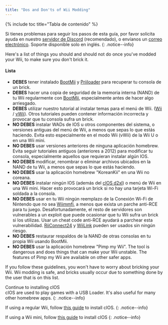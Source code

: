 ```yaml
---
title: "Dos and Don'ts of Wii Modding"
---
```


{% include toc title="Tabla de contenido" %}

Si tienes problemas para seguir los pasos de esta guía, por favor solicita ayuda en nuestro [servidor de Discord](https://discord.gg/rc24) (recomendado), o envíanos un [correo electrónico](mailto:support@riiconnect24.net). Soporte disponible solo en inglés.
{: .notice--info}

Here's a list of things you should and should not do once you've modded your Wii, to make sure you don't brick it.

#### Lista

- **DEBES** tener instalado [BootMii](bootmii) y [Priiloader](priiloader) para recuperar tu consola de un brick.
- **DEBES** hacer una copia de seguridad de la memoria interna (NAND) de tu Wii regularmente con [BootMii](bootmii), especialmente antes de hacer algo arriesgado.
- **DEBES** utilizar nuestro tutorial al instalar temas para el menú de Wii. ([Wii](themes) / [vWii](themes-vwii)). Otros tutoriales pueden contener información incorrecta y provocar que tu consola sufra un brick.
- **NO DEBES** instalar WADs de IOS u otros componentes del sistema, o versiones antiguas del menú de Wii, a menos que sepas lo que estás haciendo. Evita esto especialmente en el modo Wii (vWii) de la Wii U o en una Wii mini.
- **NO DEBES** usar versiones anteriores de ninguna aplicación homebrew. Evita seguir tutoriales antiguos (anteriores a 2012) para modificar tu consola, especialmente aquellos que requieran instalar algún IOS.
- **NO DEBES** modificar, renombrar o eliminar archivos ubicados en la NAND de tu Wii, a menos que sepas lo que estás haciendo.
- **NO DEBES** usar la aplicación homebrew "KoreanKii" en una Wii no coreana.
- **NO DEBES** instalar ningún IOS (además del [cIOS d2xl](cios-mini)) o menú de Wii en una Wii mini. Hacer esto provocará un brick si no hay una tarjeta Wi-Fi soldada a la consola.
- **NO DEBES** usar en tu Wii ningún reemplazo de la Conexión Wi-Fi de Nintendo que no sea [Wiimmfi](wiimmfi), a menos que exista un parche anti-RCE para tu juego. Desafortunadamente, el resto de servidores son vulnerables a un exploit que puede ocasionar que tu Wii sufra un brick si los utilizas. Usar un cheat code anti-RCE ayudará a parchear esta vulnerabilidad. [RiiConnect24](riiconnect24) y [WiiLink](wiilink) pueden ser usados sin ningún riesgo.
- **NO DEBES** restaurar respaldos de la NAND de otras consolas en tu propia Wii usando BootMii.
- **NO DEBES** usar la aplicación homebrew "Pimp my Wii". The tool is dangerous and does things that can make your Wii unstable. The features of Pimp my Wii are available on other safer apps.

If you follow these guidelines, you won't have to worry about bricking your Wii. Wii modding is safe, and bricks usually occur due to something done by the user that is on this list.

Continue to installing cIOS<br> cIOS are used to play games with a USB Loader. It's also useful for many other homebrew apps.
{: .notice--info}

If using a regular Wii, follow [this guide](cios) to install cIOS.
{: .notice--info}

If using a Wii mini, follow [this guide](cios-mini) to install cIOS
{: .notice--info}
